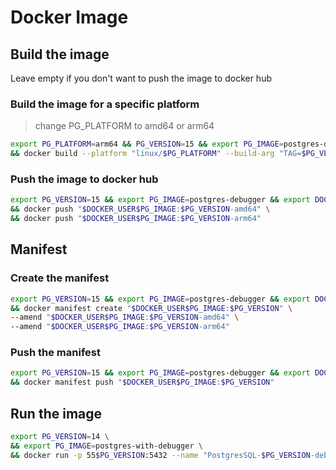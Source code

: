 # Docker Image

## Build the image

Leave empty if you don't want to push the image to docker hub

### Build the image for a specific platform

> change PG_PLATFORM to amd64 or arm64

```bash
export PG_PLATFORM=arm64 && PG_VERSION=15 && export PG_IMAGE=postgres-debugger && export DOCKER_USER=galien0xffffff/ \
&& docker build --platform "linux/$PG_PLATFORM" --build-arg "TAG=$PG_VERSION" -t "$DOCKER_USER$PG_IMAGE:$PG_VERSION-$PG_PLATFORM" .
```

### Push the image to docker hub

```bash
export PG_VERSION=15 && export PG_IMAGE=postgres-debugger && export DOCKER_USER=galien0xffffff/ \
&& docker push "$DOCKER_USER$PG_IMAGE:$PG_VERSION-amd64" \
&& docker push "$DOCKER_USER$PG_IMAGE:$PG_VERSION-arm64"
```

## Manifest

### Create the manifest

```bash
export PG_VERSION=15 && export PG_IMAGE=postgres-debugger && export DOCKER_USER=galien0xffffff/ \
&& docker manifest create "$DOCKER_USER$PG_IMAGE:$PG_VERSION" \
--amend "$DOCKER_USER$PG_IMAGE:$PG_VERSION-amd64" \
--amend "$DOCKER_USER$PG_IMAGE:$PG_VERSION-arm64"
```

### Push the manifest

```bash
export PG_VERSION=15 && export PG_IMAGE=postgres-debugger && export DOCKER_USER=galien0xffffff/ \
&& docker manifest push "$DOCKER_USER$PG_IMAGE:$PG_VERSION"
```


## Run the image

```bash
export PG_VERSION=14 \
&& export PG_IMAGE=postgres-with-debugger \
&& docker run -p 55$PG_VERSION:5432 --name "PostgresSQL-$PG_VERSION-debug" -e POSTGRES_PASSWORD=postgres -d "$PG_IMAGE:$PG_VERSION"
```
